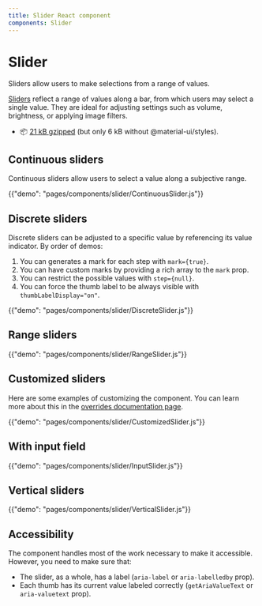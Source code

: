 ```yaml
---
title: Slider React component
components: Slider
---
```


# Slider

<p class="description">Sliders allow users to make selections from a range of values.</p>

[Sliders](https://material.io/design/components/sliders.html) reflect a range of values along a bar, from which users may select a single value. They are ideal for adjusting settings such as volume, brightness, or applying image filters.

- 📦 [21 kB gzipped](/size-snapshot) (but only 6 kB without @material-ui/styles).

## Continuous sliders

Continuous sliders allow users to select a value along a subjective range.

{{"demo": "pages/components/slider/ContinuousSlider.js"}}

## Discrete sliders

Discrete sliders can be adjusted to a specific value by referencing its value indicator.
By order of demos:

1. You can generates a mark for each step with `mark={true}`.
2. You can have custom marks by providing a rich array to the `mark` prop.
3. You can restrict the possible values with `step={null}`.
4. You can force the thumb label to be always visible with `thumbLabelDisplay="on"`.

{{"demo": "pages/components/slider/DiscreteSlider.js"}}

## Range sliders

{{"demo": "pages/components/slider/RangeSlider.js"}}

## Customized sliders

Here are some examples of customizing the component. You can learn more about this in the [overrides documentation page](/customization/components/).

{{"demo": "pages/components/slider/CustomizedSlider.js"}}

## With input field

{{"demo": "pages/components/slider/InputSlider.js"}}

## Vertical sliders

{{"demo": "pages/components/slider/VerticalSlider.js"}}

## Accessibility

The component handles most of the work necessary to make it accessible.
However, you need to make sure that:

- The slider, as a whole, has a label (`aria-label` or `aria-labelledby` prop).
- Each thumb has its current value labeled correctly (`getAriaValueText` or `aria-valuetext` prop).
